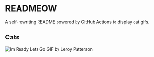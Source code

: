 # READMEOW

A self-rewriting README powered by GitHub Actions to display cat gifs.

## Cats

![Im Ready Lets Go GIF by Leroy Patterson](https://media2.giphy.com/media/CjmvTCZf2U3p09Cn0h/200.gif?cid=9acd02dawse6g0r7u6iphqm1m8hqf5vcxydg3esb9ujk1ma7&ep=v1_gifs_search&rid=200.gif&ct=g)
